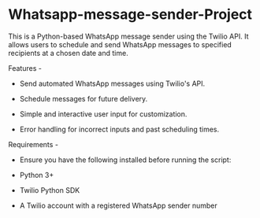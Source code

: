 # Whatsapp-message-sender-Project
This is a Python-based WhatsApp message sender using the Twilio API. It allows users to schedule and send WhatsApp messages to specified recipients at a chosen date and time.

Features - 

- Send automated WhatsApp messages using Twilio's API.

- Schedule messages for future delivery.

- Simple and interactive user input for customization.

- Error handling for incorrect inputs and past scheduling times.

Requirements -

- Ensure you have the following installed before running the script:

- Python 3+

- Twilio Python SDK

- A Twilio account with a registered WhatsApp sender number
